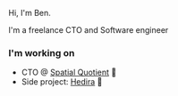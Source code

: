 Hi, I'm Ben.

I'm a freelance CTO and Software engineer

### I'm working on
- CTO @ [Spatial Quotient](https://spatialquotient.com/) 🏥
- Side project: [Hedira](https://hedira.io) 🌱
